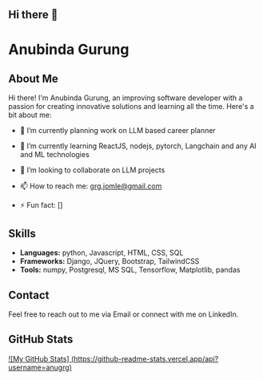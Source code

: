 ## Hi there 👋

<!--
**Anugrg/Anugrg** is a ✨ _special_ ✨ repository because its `README.md` (this file) appears on your GitHub profile.

Here are some ideas to get you started:

- 🔭 I’m currently working on ...
- 🌱 I’m currently learning ...
- 👯 I’m looking to collaborate on ...
- 🤔 I’m looking for help with ...
- 💬 Ask me about ...
- 📫 How to reach me: ...
- 😄 Pronouns: ...
- ⚡ Fun fact: ...
-->
# Anubinda Gurung

## About Me
Hi there! I'm Anubinda Gurung, an improving software developer with a passion for creating innovative solutions and learning all the time. Here's a bit about me:

- 🔭 I’m currently planning work on LLM based career planner
- 🌱 I’m currently learning ReactJS, nodejs, pytorch, Langchain and any AI and ML technologies
- 👯 I’m looking to collaborate on LLM projects

- 📫 How to reach me: grg.jomle@gmail.com
- ⚡ Fun fact: []

## Skills
- **Languages:** python, Javascript, HTML, CSS, SQL
- **Frameworks:** Django, JQuery, Bootstrap, TailwindCSS
- **Tools:** numpy, Postgresql, MS SQL, Tensorflow, Matplotlib, pandas
## Contact
Feel free to reach out to me via Email or connect with me on LinkedIn.

## GitHub Stats
[![My GitHub Stats] (https://github-readme-stats.vercel.app/api?username=anugrg)]()


